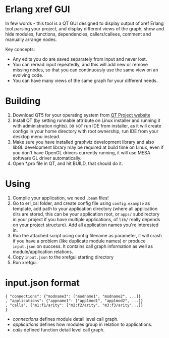 # Erlang xref GUI

In few words - this tool is a QT GUI designed to display output of xref Erlang
tool parsing your project, and display different views of the graph, show and
hide modules, functions, dependencies, callers/callees, comment and manually
arrange nodes.

Key concepts:

*   Any edits you do are saved separately from input and never lost.
*   You can reread input repeatedly, and this will add new or remove missing
    nodes, so that you can continuously use the same view on an evolving code.
*   You can have many views of the same graph for your different needs.

# Building

1.  Download QT5 for your operating system from [QT Project website](http://qt-project.org)
1.  Install QT (by setting runnable attribute on Linux installer and running it
    with administration rights). `DO NOT` run IDE from installer, as it will
    create configs in your home directory with root ownership, run IDE from
    your desktop menu instead.
1.  Make sure you have installed graphviz development library and also libGL
    development library may be required at build time on Linux, even if you
    don't have OpenGL drivers currently running, it will use MESA software GL
    driver automatically.
1.  Open *.pro file in QT, and hit BUILD, that should do it.

# Using

1.  Compile your application, we need `.beam` files!
1.  Go to erl_csi folder, and create config file using `config.example` as template, add
    path to your application directory (where all application dirs are stored, this can be
    your application root,
    or `apps/` subdirectory in your project if you have multiple applications, of `lib/`
    really depends on your project structure). Add all application names you're
    interested in.
1.  Run the attached script using config filename as parameter, it will crash if you have
    a problem (like duplicate module
    names) or produce `input.json` on success. It contains call graph information as well
    as module/application relations.
1.  Copy `input.json` to the xrefgui starting directory
1.  Run xrefgui.

# input.json format

```
{ "connections": {"modname3": ["modname1", "modname2", ...]}
, "applications": {"appname1": ["app1mod1", "app1mod2", ...]}
, "calls", {"m1:f1/arity": ["m2:f2/arity", "m3:f3/arity"...]}
}
```

*   *connections* defines module detail level call graph.
*   *applications* defines how modules group in relation to applications.
*   *calls* defined function detail level call graph.
